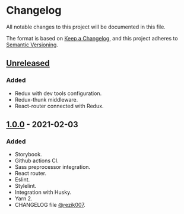 # Changelog

All notable changes to this project will be documented in this file.

The format is based on [Keep a Changelog](https://keepachangelog.com/en/1.0.0/),
and this project adheres to [Semantic Versioning](https://semver.org/spec/v2.0.0.html).

## [Unreleased]

### Added
- Redux with dev tools configuration.
- Redux-thunk middleware.
- React-router connected with Redux.

## [1.0.0] - 2021-02-03

### Added

- Storybook.
- Github actions CI.
- Sass preprocessor integration.
- React router.
- Eslint.
- Stylelint.
- Integration with Husky.
- Yarn 2.
- CHANGELOG file [@rezik007](https://github.com/rezik007).

[unreleased]: https://github.com/Mrozelek/bitcoin-stock-exchange/compare/v1.0.0...HEAD
[1.0.0]: https://github.com/Mrozelek/bitcoin-stock-exchange/releases/tag/v1.0.0